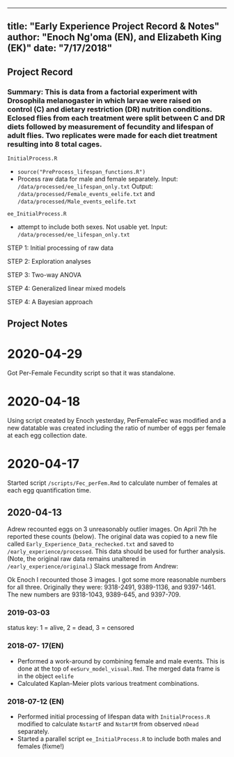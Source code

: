 
---
title: "Early Experience Project Record & Notes"
author: "Enoch Ng'oma (EN), and Elizabeth King (EK)"
date: "7/17/2018"
---


## Project Record

### Summary: This is data from a factorial experiment with Drosophila melanogaster in which larvae were raised on control (C) and dietary restriction (DR) nutrition conditions. Eclosed flies from each treatment were split between C and DR diets followed by measurement of fecundity and lifespan of adult flies. Two replicates were made for each diet treatment resulting into 8 total cages.

`InitialProcess.R`
- `source("PreProcess_lifespan_functions.R")`
- Process raw data for male and female separately.
Input: `/data/processed/ee_lifespan_only.txt`
Output: `/data/processed/Female_events_eelife.txt` and `/data/processed/Male_events_eelife.txt`


`ee_InitialProcess.R`
- attempt to include both sexes. Not usable yet.
Input: `/data/processed/ee_lifespan_only.txt`

STEP 1: Initial processing of raw data

STEP 2: Exploration analyses


STEP 3: Two-way ANOVA

STEP 4: Generalized linear mixed models

STEP 4: A Bayesian approach



## Project Notes 
# 2020-04-29
Got Per-Female Fecundity script so that it was standalone. 


# 2020-04-18
Using script created by Enoch yesterday, PerFemaleFec was modified and a new datatable was created including the ratio of number of eggs per female at each egg collection date. 

# 2020-04-17
Started script `/scripts/Fec_perFem.Rmd` to calculate number of females at each egg quantification time.

## 2020-04-13
Adrew recounted eggs on 3 unreasonably outlier images. On April 7th he reported these counts (below). The original data was copied to a new file called `Early_Experience_Data_rechecked.txt` and saved to `/early_experience/processed`. This data should be used for further analysis. (Note, the original raw data remains unaltered in `/early_experience/original`.) Slack message from Andrew:

Ok Enoch I recounted those 3 images. I got some more reasonable numbers for all three. Originally they were: 9318-2491, 9389-1136, and 9397-1461. The new numbers are 9318-1043, 9389-645, and 9397-709.


### 2019-03-03
status key: 1 = alive, 2 = dead, 3 = censored

### 2018-07- 17(EN)
- Performed a work-around by combining female and male events. This is done at the top of `eeSurv_model_visual.Rmd`. The merged data frame is in the object `eelife`
- Calculated Kaplan-Meier plots various treatment combinations.

### 2018-07-12 (EN)
- Performed initial processing of lifespan data with `InitialProcess.R` modified to calculate `NstartF` and `NstartM` from observed `nDead` separately.
- Started a parallel script `ee_InitialProcess.R` to include both males and females (fixme!)

















